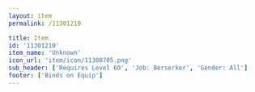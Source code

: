 ```yaml
---
layout: item
permalink: /11301210

title: Item
id: '11301210'
item_name: 'Unknown'
icon_url: 'item/icon/11300705.png'
sub_header: ['Requires Level 60', 'Job: Berserker', 'Gender: All']
footer: ['Binds on Equip']
---
```

